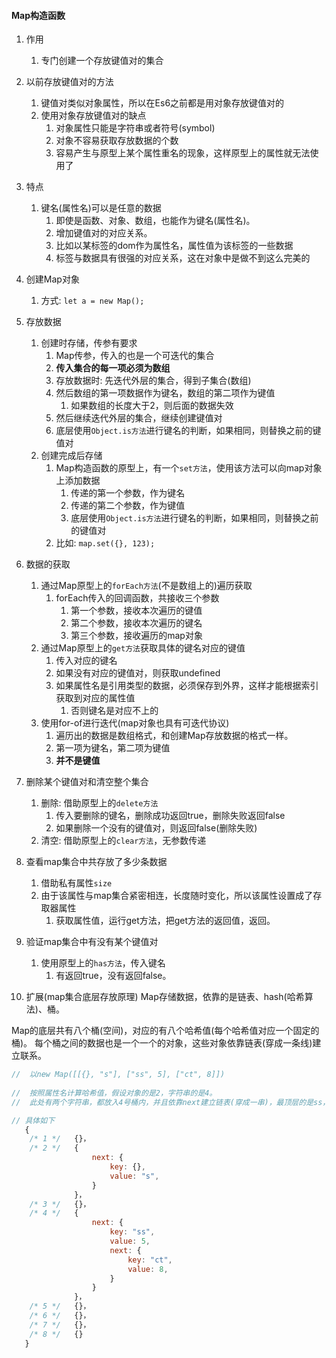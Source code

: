 
#### Map构造函数

1. 作用
   1) 专门创建一个存放键值对的集合

2. 以前存放键值对的方法
   1) 键值对类似对象属性，所以在Es6之前都是用对象存放键值对的
   2) 使用对象存放键值对的缺点
      1) 对象属性只能是字符串或者符号(symbol)
      2) 对象不容易获取存放数据的个数
      3) 容易产生与原型上某个属性重名的现象，这样原型上的属性就无法使用了

3. 特点
   1) 键名(属性名)可以是任意的数据
      1) 即使是函数、对象、数组，也能作为键名(属性名)。
      2) 增加键值对的对应关系。
      3) 比如以某标签的dom作为属性名，属性值为该标签的一些数据
      4) 标签与数据具有很强的对应关系，这在对象中是做不到这么完美的

4. 创建Map对象
   1) 方式: `let a = new Map();`

5. 存放数据
   1) 创建时存储，传参有要求
      1) Map传参，传入的也是一个可迭代的集合
      2) **传入集合的每一项必须为数组**
      3) 存放数据时: 先迭代外层的集合，得到子集合(数组)
      4) 然后数组的第一项数据作为键名，数组的第二项作为键值
         1) 如果数组的长度大于2，则后面的数据失效
      5) 然后继续迭代外层的集合，继续创建键值对
      6) 底层使用`Object.is方法`进行键名的判断，如果相同，则替换之前的键值对
   2) 创建完成后存储
      1) Map构造函数的原型上，有一个`set方法`，使用该方法可以向map对象上添加数据
         1) 传递的第一个参数，作为键名
         2) 传递的第二个参数，作为键值
         3) 底层使用`Object.is方法`进行键名的判断，如果相同，则替换之前的键值对
      2) 比如: `map.set({}, 123);`



6. 数据的获取
   1) 通过Map原型上的`forEach方法`(不是数组上的)遍历获取
      1) forEach传入的回调函数，共接收三个参数
         1) 第一个参数，接收本次遍历的键值
         2) 第二个参数，接收本次遍历的键名
         3) 第三个参数，接收遍历的map对象
   2) 通过Map原型上的`get方法`获取具体的键名对应的键值
      1) 传入对应的键名
      2) 如果没有对应的键值对，则获取undefined
      3) 如果属性名是引用类型的数据，必须保存到外界，这样才能根据索引获取到对应的属性值
         1) 否则键名是对应不上的
   3) 使用for-of进行迭代(map对象也具有可迭代协议)
      1) 遍历出的数据是数组格式，和创建Map存放数据的格式一样。
      2) 第一项为键名，第二项为键值
      3) **并不是键值**



7. 删除某个键值对和清空整个集合
   1) 删除: 借助原型上的`delete方法`
      1) 传入要删除的键名，删除成功返回true，删除失败返回false
      2) 如果删除一个没有的键值对，则返回false(删除失败)
   2) 清空: 借助原型上的`clear方法`，无参数传递



8. 查看map集合中共存放了多少条数据
   1) 借助私有属性`size`
   2) 由于该属性与map集合紧密相连，长度随时变化，所以该属性设置成了存取器属性
      1) 获取属性值，运行get方法，把get方法的返回值，返回。


9. 验证map集合中有没有某个键值对
   1) 使用原型上的`has方法`，传入键名
      1) 有返回true，没有返回false。


10. 扩展(map集合底层存放原理)
Map存储数据，依靠的是链表、hash(哈希算法)、桶。

Map的底层共有八个桶(空间)，对应的有八个哈希值(每个哈希值对应一个固定的桶)。
每个桶之间的数据也是一个一个的对象，这些对象依靠链表(穿成一条线)建立联系。

```js    
//  以new Map([[{}, "s"], ["ss", 5], ["ct", 8]])
   
//  按照属性名计算哈希值，假设对象的是2，字符串的是4。
//  此处有两个字符串，都放入4号桶内，并且依靠next建立链表(穿成一串)，最顶层的是ss，第二个是st

// 具体如下   
   {
    /* 1 */   {}，
    /* 2 */   {
                  next: {
                      key: {},
                      value: "s",
                  }
              }，
    /* 3 */   {}，
    /* 4 */   {
                  next: {
                      key: "ss",
                      value: 5,
                      next: {
                          key: "ct",
                          value: 8,
                      }
                  }
              }，
    /* 5 */   {}，
    /* 6 */   {}，
    /* 7 */   {}，
    /* 8 */   {}
   }
```
  

